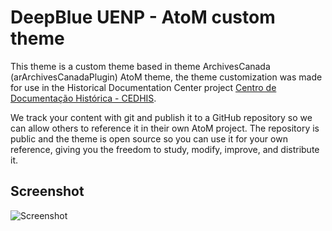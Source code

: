 # DeepBlue UENP - AtoM custom theme

This theme is a custom theme based in theme ArchivesCanada (arArchivesCanadaPlugin) AtoM theme, the theme customization was made for use in the Historical Documentation Center project [Centro de Documentação Histórica - CEDHIS](http://atom.uenp.edu.br).

We track your content with git and publish it to a GitHub repository so we can allow others to reference it in their own AtoM project. The repository is public and the theme is open source so you can use it for your own reference, giving you the freedom to study, modify, improve, and distribute it.

## Screenshot

![Screenshot](images/image.big.png)
